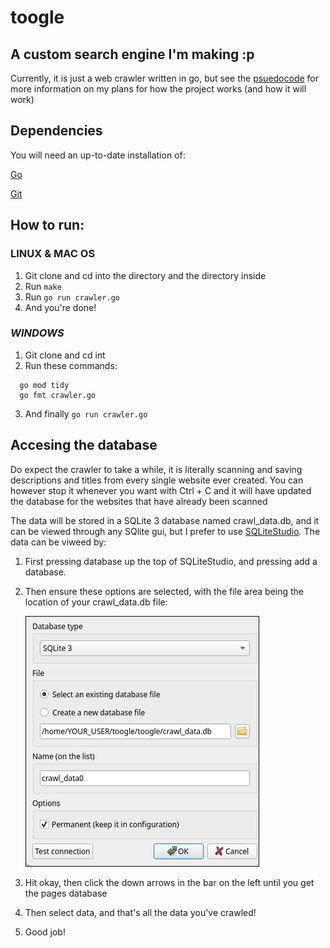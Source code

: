 # toogle

## A custom search engine I'm making :p

Currently, it is just a web crawler written in go, but see the [psuedocode](/pseudo.code) for more information on my plans for how the project works (and how it will work)

## Dependencies

You will need an up-to-date installation of:

  [Go](https://go.dev/doc/install)

  [Git](https://github.com/git-guides/install-git)

## How to run:

### ______LINUX & MAC OS______
1. Git clone and cd into the directory and the directory inside
2. Run ```make```
3. Run ```go run crawler.go``` 
4. And you're done!

### ___________WINDOWS___________

1. Git clone and cd int
2. Run these commands:
  ```
    go mod tidy
	go fmt crawler.go
  ```
3. And finally ```go run crawler.go```

## Accesing the database

Do expect the crawler to take a while, it is literally scanning and saving descriptions and titles from every single website ever created. You can however stop it whenever you want with Ctrl + C and it will have updated the database for the websites that have already been scanned

The data will be stored in a SQLite 3 database named crawl_data.db, and it can be viewed through any SQlite gui, but I prefer to use [SQLiteStudio](https://sqlitestudio.pl/). The data can be viweed by:
1. First pressing database up the top of SQLiteStudio, and pressing add a database.
2. Then ensure these options are selected, with the file area being the location of your crawl_data.db file:
   
   ![SQLiteStudio add a database screen](https://raw.githubusercontent.com/i-love-winter/toogle/refs/heads/main/add%20a%20database.png)
3. Hit okay, then click the down arrows in the bar on the left until you get the pages database
4. Then select data, and that's all the data you've crawled!
5. Good job!


